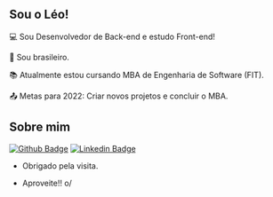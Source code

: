 ## Sou o Léo!

 

:computer: Sou Desenvolvedor de Back-end e estudo Front-end!

:house_with_garden: Sou brasileiro.

:books: Atualmente estou cursando MBA de Engenharia de Software (FIT).

:outbox_tray: Metas para 2022: Criar novos projetos e concluir o MBA.

 

## Sobre mim

[![Github Badge](https://img.shields.io/badge/-Github-000?style=flat-square&logo=Github&logoColor=white&link=https://github.com/ImpactLeo/ImpactLeo)](LINK_GIT) [![Linkedin Badge](https://img.shields.io/badge/-LinkedIn-blue?style=flat-square&logo=Linkedin&logoColor=white&link=https://www.linkedin.com/in/leonardo-teixeira-230a1b170/)]( LINK_LINKEDIN)



- Obrigado pela visita.

- Aproveite!! o/
